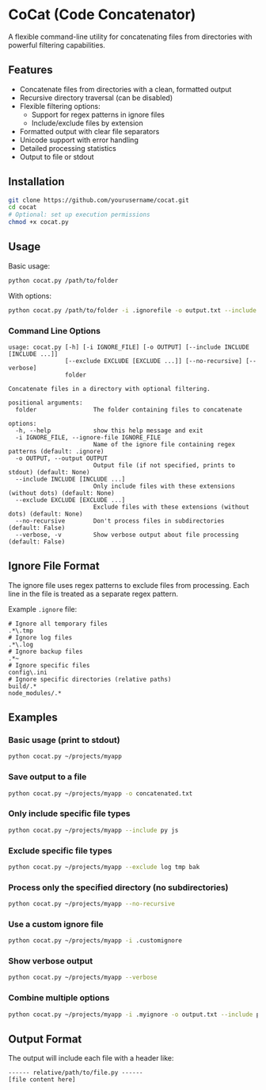 # CoCat (Code Concatenator)

A flexible command-line utility for concatenating files from directories with powerful filtering capabilities.

## Features

- Concatenate files from directories with a clean, formatted output
- Recursive directory traversal (can be disabled)
- Flexible filtering options:
  - Support for regex patterns in ignore files
  - Include/exclude files by extension
- Formatted output with clear file separators
- Unicode support with error handling
- Detailed processing statistics
- Output to file or stdout

## Installation

```bash
git clone https://github.com/yourusername/cocat.git
cd cocat
# Optional: set up execution permissions
chmod +x cocat.py
```

## Usage

Basic usage:

```bash
python cocat.py /path/to/folder
```

With options:

```bash
python cocat.py /path/to/folder -i .ignorefile -o output.txt --include py txt --exclude log tmp
```

### Command Line Options

```
usage: cocat.py [-h] [-i IGNORE_FILE] [-o OUTPUT] [--include INCLUDE [INCLUDE ...]]
                [--exclude EXCLUDE [EXCLUDE ...]] [--no-recursive] [--verbose]
                folder

Concatenate files in a directory with optional filtering.

positional arguments:
  folder                The folder containing files to concatenate

options:
  -h, --help            show this help message and exit
  -i IGNORE_FILE, --ignore-file IGNORE_FILE
                        Name of the ignore file containing regex patterns (default: .ignore)
  -o OUTPUT, --output OUTPUT
                        Output file (if not specified, prints to stdout) (default: None)
  --include INCLUDE [INCLUDE ...]
                        Only include files with these extensions (without dots) (default: None)
  --exclude EXCLUDE [EXCLUDE ...]
                        Exclude files with these extensions (without dots) (default: None)
  --no-recursive        Don't process files in subdirectories (default: False)
  --verbose, -v         Show verbose output about file processing (default: False)
```

## Ignore File Format

The ignore file uses regex patterns to exclude files from processing. Each line in the file is treated as a separate regex pattern. 

Example `.ignore` file:
```
# Ignore all temporary files
.*\.tmp
# Ignore log files
.*\.log
# Ignore backup files
.*~
# Ignore specific files
config\.ini
# Ignore specific directories (relative paths)
build/.*
node_modules/.*
```

## Examples

### Basic usage (print to stdout)

```bash
python cocat.py ~/projects/myapp
```

### Save output to a file

```bash
python cocat.py ~/projects/myapp -o concatenated.txt
```

### Only include specific file types

```bash
python cocat.py ~/projects/myapp --include py js
```

### Exclude specific file types

```bash
python cocat.py ~/projects/myapp --exclude log tmp bak
```

### Process only the specified directory (no subdirectories)

```bash
python cocat.py ~/projects/myapp --no-recursive
```

### Use a custom ignore file

```bash
python cocat.py ~/projects/myapp -i .customignore
```

### Show verbose output

```bash
python cocat.py ~/projects/myapp --verbose
```

### Combine multiple options

```bash
python cocat.py ~/projects/myapp -i .myignore -o output.txt --include py js html --exclude log tmp --verbose
```

## Output Format

The output will include each file with a header like:

```
------ relative/path/to/file.py ------
[file content here]

```
